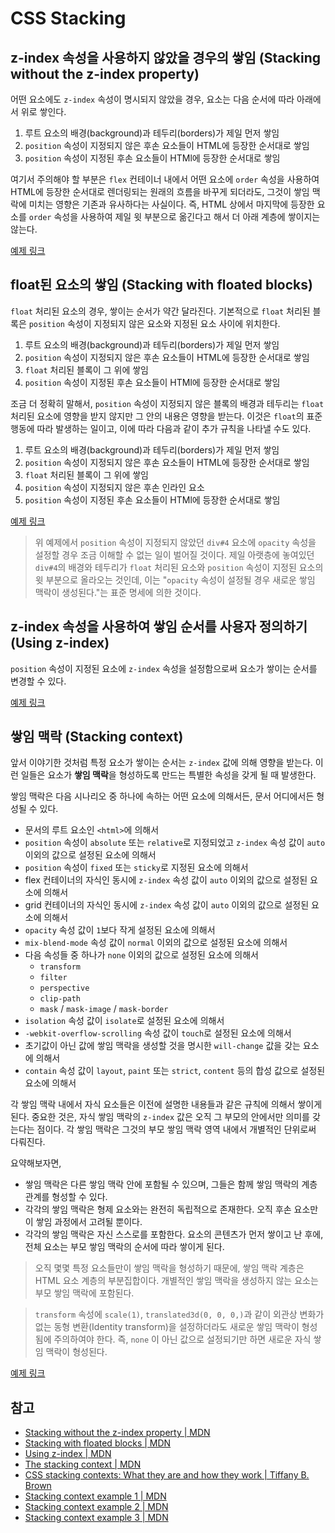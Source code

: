 # CSS Stacking

## z-index 속성을 사용하지 않았을 경우의 쌓임 (Stacking without the z-index property)

어떤 요소에도 `z-index` 속성이 명시되지 않았을 경우, 요소는 다음 순서에 따라 아래에서 위로 쌓인다.

1. 루트 요소의 배경(background)과 테두리(borders)가 제일 먼저 쌓임
2. `position` 속성이 지정되지 않은 후손 요소들이 HTML에 등장한 순서대로 쌓임
3. `position` 속성이 지정된 후손 요소들이 HTMl에 등장한 순서대로 쌓임

여기서 주의해야 할 부분은 `flex` 컨테이너 내에서 어떤 요소에 `order` 속성을 사용하여 HTML에 등장한 순서대로 렌더링되는 원래의 흐름을 바꾸게 되더라도, 그것이 쌓임 맥락에 미치는 영향은 기존과 유사하다는 사실이다. 즉, HTML 상에서 마지막에 등장한 요소를 `order` 속성을 사용하여 제일 윗 부분으로 옮긴다고 해서 더 아래 계층에 쌓이지는 않는다.

[예제 링크](https://codepen.io/pen/?&editable=true)

## float된 요소의 쌓임 (Stacking with floated blocks)

`float` 처리된 요소의 경우, 쌓이는 순서가 약간 달라진다. 기본적으로 `float` 처리된 블록은 `position` 속성이 지정되지 않은 요소와 지정된 요소 사이에 위치한다.

1. 루트 요소의 배경(background)과 테두리(borders)가 제일 먼저 쌓임
2. `position` 속성이 지정되지 않은 후손 요소들이 HTML에 등장한 순서대로 쌓임
3. `float` 처리된 블록이 그 위에 쌓임
4. `position` 속성이 지정된 후손 요소들이 HTMl에 등장한 순서대로 쌓임

조금 더 정확히 말해서, `position` 속성이 지정되지 않은 블록의 배경과 테두리는 `float` 처리된 요소에 영향을 받지 않지만 그 안의 내용은 영향을 받는다. 이것은 `float`의 표준 행동에 따라 발생하는 일이고, 이에 따라 다음과 같이 추가 규칙을 나타낼 수도 있다.

1. 루트 요소의 배경(background)과 테두리(borders)가 제일 먼저 쌓임
2. `position` 속성이 지정되지 않은 후손 요소들이 HTML에 등장한 순서대로 쌓임
3. `float` 처리된 블록이 그 위에 쌓임
4. `position` 속성이 지정되지 않은 후손 인라인 요소
5. `position` 속성이 지정된 후손 요소들이 HTMl에 등장한 순서대로 쌓임

[예제 링크](https://codepen.io/pen/?&editable=true)

> 위 예제에서 `position` 속성이 지정되지 않았던 `div#4` 요소에 `opacity` 속성을 설정할 경우 조금 이해할 수 없는 일이 벌어질 것이다. 제일 아랫층에 놓여있던 `div#4`의 배경와 테두리가 `float` 처리된 요소와 `position` 속성이 지정된 요소의 윗 부분으로 올라오는 것인데, 이는 "`opacity` 속성이 설정될 경우 새로운 쌓임 맥락이 생성된다."는 표준 명세에 의한 것이다.

## z-index 속성을 사용하여 쌓임 순서를 사용자 정의하기 (Using z-index)

`position` 속성이 지정된 요소에 `z-index` 속성을 설정함으로써 요소가 쌓이는 순서를 변경할 수 있다.

[예제 링크](https://codepen.io/pen/?&editable=true)

## 쌓임 맥락 (Stacking context)

앞서 이야기한 것처럼 특정 요소가 쌓이는 순서는 `z-index` 값에 의해 영향을 받는다. 이런 일들은 요소가 **쌓임 맥락**을 형성하도록 만드는 특별한 속성을 갖게 될 때 발생한다.

쌓임 맥락은 다음 시나리오 중 하나에 속하는 어떤 요소에 의해서든, 문서 어디에서든 형성될 수 있다.

- 문서의 루트 요소인 `<html>`에 의해서
- `position` 속성이 `absolute` 또는 `relative`로 지정되었고 `z-index` 속성 값이 `auto` 이외의 값으로 설정된 요소에 의해서
- `position` 속성이 `fixed` 또는 `sticky`로 지정된 요소에 의해서
- flex 컨테이너의 자식인 동시에 `z-index` 속성 값이 `auto` 이외의 값으로 설정된 요소에 의해서
- grid 컨테이너의 자식인 동시에 `z-index` 속성 값이 `auto` 이외의 값으로 설정된 요소에 의해서
- `opacity` 속성 값이 `1`보다 작게 설정된 요소에 의해서
- `mix-blend-mode` 속성 값이 `normal` 이외의 값으로 설정된 요소에 의해서
- 다음 속성들 중 하나가 `none` 이외의 값으로 설정된 요소에 의해서
  - `transform`
  - `filter`
  - `perspective`
  - `clip-path`
  - `mask` / `mask-image` / `mask-border`
- `isolation` 속성 값이 `isolate`로 설정된 요소에 의해서
- `-webkit-overflow-scrolling` 속성 값이 `touch`로 설정된 요소에 의해서
- 초기값이 아닌 값에  쌓임 맥락을 생성할 것을 명시한 `will-change` 값을 갖는 요소에 의해서
- `contain` 속성 값이 `layout`, `paint` 또는 `strict`, `content` 등의 합성 값으로 설정된 요소에 의해서

각 쌓임 맥락 내에서 자식 요소들은 이전에 설명한 내용들과 같은 규칙에 의해서 쌓이게 된다. 중요한 것은, 자식 쌓임 맥락의 `z-index` 값은 오직 그 부모의 안에서만 의미를 갖는다는 점이다. 각 쌓임 맥락은 그것의 부모 쌓임 맥락 영역 내에서 개별적인 단위로써 다뤄진다.

요약해보자면,

- 쌓임 맥락은 다른 쌓임 맥락 안에 포함될 수 있으며, 그들은 함께 쌓임 맥락의 계층 관계를 형성할 수 있다.
- 각각의 쌓임 맥락은 형제 요소와는 완전히 독립적으로 존재한다. 오직 후손 요소만이 쌓임 과정에서 고려될 뿐이다.
- 각각의 쌓임 맥락은 자신 스스로를 포함한다. 요소의 콘텐츠가 먼저 쌓이고 난 후에, 전체 요소는 부모 쌓임 맥락의 순서에 따라 쌓이게 된다.

> 오직 몇몇 특정 요소들만이 쌓임 맥락을 형성하기 때문에, 쌓임 맥락 계층은 HTML 요소 계층의 부분집합이다. 개별적인 쌓임 맥락을 생성하지 않는 요소는 부모 쌓임 맥락에 포함된다.

> `transform` 속성에 `scale(1)`, `translated3d(0, 0, 0,)`과 같이 외관상 변화가 없는 동형 변환(Identity transform)을 설정하더라도 새로운 쌓임 맥락이 형성됨에 주의하여야 한다. 즉, `none` 이 아닌 값으로 설정되기만 하면 새로운 자식 쌓임 맥락이 형성된다.

[예제 링크](https://codepen.io/pen/?&editable=true)

## 참고

* [Stacking without the z-index property | MDN](https://developer.mozilla.org/en-US/docs/Web/CSS/CSS_Positioning/Understanding_z_index/Stacking_without_z-index)
* [Stacking with floated blocks | MDN](https://developer.mozilla.org/en-US/docs/Web/CSS/CSS_Positioning/Understanding_z_index/Stacking_and_float)
* [Using z-index | MDN](https://developer.mozilla.org/en-US/docs/Web/CSS/CSS_Positioning/Understanding_z_index/Adding_z-index)
* [The stacking context | MDN](https://developer.mozilla.org/en-US/docs/Web/CSS/CSS_Positioning/Understanding_z_index/The_stacking_context)
* [CSS stacking contexts: What they are and how they work | Tiffany B. Brown](https://tiffanybbrown.com/2015/09/css-stacking-contexts-wtf/index.html#fn:1)
* [Stacking context example 1 | MDN](https://developer.mozilla.org/en-US/docs/Web/CSS/CSS_Positioning/Understanding_z_index/Stacking_context_example_1)
* [Stacking context example 2 | MDN](https://developer.mozilla.org/en-US/docs/Web/CSS/CSS_Positioning/Understanding_z_index/Stacking_context_example_2)
* [Stacking context example 3 | MDN](https://developer.mozilla.org/en-US/docs/Web/CSS/CSS_Positioning/Understanding_z_index/Stacking_context_example_3)

